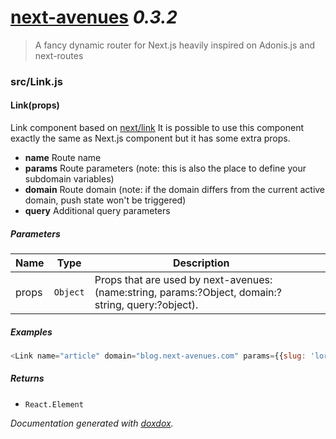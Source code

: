 # [next-avenues](https://github.com/samueljoos/next-avenues) *0.3.2*

> A fancy dynamic router for Next.js heavily inspired on Adonis.js and next-routes


### src/Link.js


#### Link(props) 

Link component based on [next/link](https://github.com/zeit/next.js/#with-link)
It is possible to use this component exactly the same as Next.js <Link> component but it has some extra props.

- **name** Route name
- **params** Route parameters (note: this is also the place to define your subdomain variables)
- **domain** Route domain (note: if the domain differs from the current active domain, push state won't be triggered)
- **query** Additional query parameters




##### Parameters

| Name | Type | Description |  |
| ---- | ---- | ----------- | -------- |
| props | `Object`  | Props that are used by next-avenues: (name:string, params:?Object, domain:?string, query:?object). | &nbsp; |




##### Examples

```javascript
<Link name="article" domain="blog.next-avenues.com" params={{slug: 'lorem-ipsum'}} query={{ q: 'search' }} ><a>link</a><Link>
```


##### Returns


- `React.Element`  




*Documentation generated with [doxdox](https://github.com/neogeek/doxdox).*
